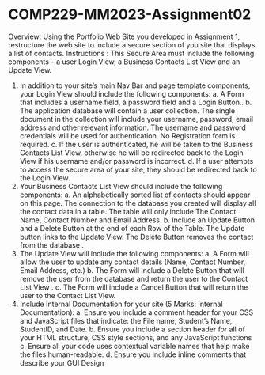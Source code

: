 # COMP229-MM2023-Assignment02
Overview: Using the Portfolio Web Site you developed in Assignment 1, restructure the web site to include a secure section of you site that displays a list of contacts.
Instructions :
This Secure Area must include the following components – a user Login View, a Business Contacts List View and an Update View.
1. In addition to your site’s main Nav Bar and page template components, your Login View should include the following components:
  a. A Form that includes a username field, a password field and a Login Button..
  b. The application database will contain a user collection. The single document in the collection will include your username, password, email address and other relevant information. The username and password credentials will be used for authentication. No Registration form is required.
  c. If the user is authenticated, he will be taken to the Business Contacts List View, otherwise he will be redirected back to the Login View if his username and/or password is incorrect.
  d. If a user attempts to access the secure area of your site, they should be redirected back to the Login View.
2. Your Business Contacts List View should include the following components:
  a. An alphabetically sorted list of contacts should appear on this page. The connection to the database you created will display all the contact data in a table. The table will only include The Contact Name, Contact Number and Email Address.
  b. Include an Update Button and a Delete Button at the end of each Row of the Table. The Update button links to the Update View. The Delete Button removes the contact from the database .
3. The Update View will include the following components:
  a. A Form will allow the user to update any contact details (Name, Contact Number, Email Address, etc.) 
  b. The Form will include a Delete Button that will remove the user from the database and return the user to the Contact List View .
  c. The Form will include a Cancel Button that will return the user to the Contact List View.
4. Include Internal Documentation for your site (5 Marks: Internal Documentation):
  a. Ensure you include a comment header for your CSS and JavaScript files that indicate: the File name, Student’s Name, StudentID, and Date.
  b. Ensure you include a section header for all of your HTML structure, CSS style sections, and any JavaScript functions 
  c. Ensure all your code uses contextual variable names that help make the files human-readable.
  d. Ensure you include inline comments that describe your GUI Design

